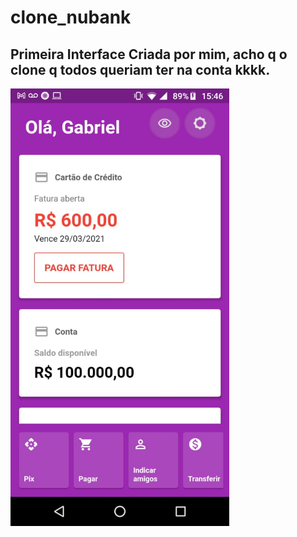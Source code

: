 # clone_nubank

## Primeira Interface Criada por mim, acho q o clone q todos queriam ter na conta kkkk.



 <img src="clone-interface-nubank.jpeg" width="350" title="hover text">
